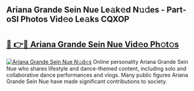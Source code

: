 ## Ariana Grande Sein Nue Le𝚊k𝚎d N𝚞𝚍es - Part-oSI Photos Vid𝚎o Le𝚊ks CQXOP

# <h2><a href="http://fb4jqtm.evod.top/?m=Ariana+Grande+Sein+Nue">🔗 👉🔴 Ariana Grande Sein Nue Vid𝚎o Ph𝚘t𝚘s</a></h2>

[![Ariana Grande Sein Nue N𝚞d𝚎s](https://i.imgur.com/8V9OHl7.gif)](http://fb4jqtm.evod.top/?m=Ariana+Grande+Sein+Nue)
Online personality Ariana Grande Sein Nue who shares lifestyle and dance-themed content, including solo and collaborative dance performances and vlogs. Many public figures Ariana Grande Sein Nue have made significant contributions to society. 
